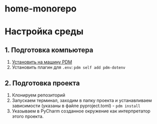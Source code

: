# home-monorepo

# Настройка среды
## 1. Подготовка компьютера
1. [Установить на машину PDM](https://pdm-project.org/en/latest/) 
2. Установить плагин для `.env`: `pdm self add pdm-dotenv`

## 2. Подготовка проекта
1. Клонируем репозиторий
2. Запускаем терминал, заходим в папку проекта и устанавливаем зависимости (указаны в файле pyproject.toml) - `pdm install`
3. Указываем в PyCharm созданное окружение как интерпретатор этого проекта.

